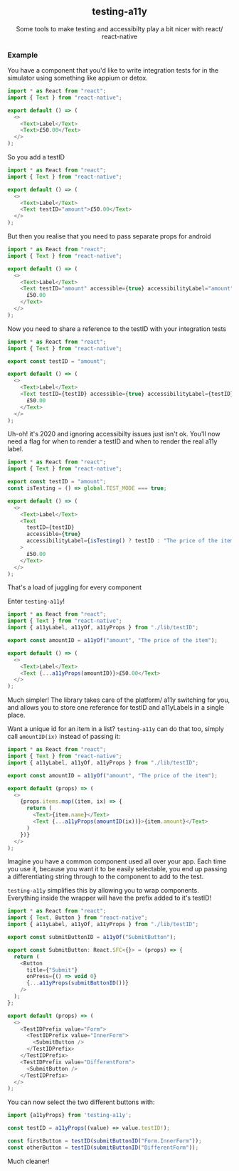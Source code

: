 <h2 align="center">testing-a11y</h2>

<p align="center">
Some tools to make testing and accessibilty play a bit nicer with react/ react-native
</p>

### Example

You have a component that you'd like to write integration tests for in the simulator using something like appium or detox.

```typescript
import * as React from "react";
import { Text } from "react-native";

export default () => (
  <>
    <Text>Label</Text>
    <Text>£50.00</Text>
  </>
);
```

So you add a testID

```typescript
import * as React from "react";
import { Text } from "react-native";

export default () => (
  <>
    <Text>Label</Text>
    <Text testID="amount">£50.00</Text>
  </>
);
```

But then you realise that you need to pass separate props for android

```typescript
import * as React from "react";
import { Text } from "react-native";

export default () => (
  <>
    <Text>Label</Text>
    <Text testID="amount" accessible={true} accessibilityLabel="amount">
      £50.00
    </Text>
  </>
);
```

Now you need to share a reference to the testID with your integration tests

```typescript
import * as React from "react";
import { Text } from "react-native";

export const testID = "amount";

export default () => (
  <>
    <Text>Label</Text>
    <Text testID={testID} accessible={true} accessibilityLabel={testID}>
      £50.00
    </Text>
  </>
);
```

Uh-oh! it's 2020 and ignoring accessibilty issues just isn't ok. You'll now need a flag for when to render a testID and when to render the real a11y label.

```typescript
import * as React from "react";
import { Text } from "react-native";

export const testID = "amount";
const isTesting = () => global.TEST_MODE === true;

export default () => (
  <>
    <Text>Label</Text>
    <Text
      testID={testID}
      accessible={true}
      accessibilityLabel={isTesting() ? testID : "The price of the item"}
    >
      £50.00
    </Text>
  </>
);
```

That's a load of juggling for every component

Enter `testing-a11y`!

```typescript
import * as React from "react";
import { Text } from "react-native";
import { a11yLabel, a11yOf, a11yProps } from "./lib/testID";

export const amountID = a11yOf("amount", "The price of the item");

export default () => (
  <>
    <Text>Label</Text>
    <Text {...a11yProps(amountID)}>£50.00</Text>
  </>
);
```

Much simpler! The library takes care of the platform/ a11y switching for you, and allows you to store one reference for testID and a11yLabels in a single place.

Want a unique id for an item in a list? `testing-a11y` can do that too, simply call `amountID(ix)` instead of passing it:

```typescript
import * as React from "react";
import { Text } from "react-native";
import { a11yLabel, a11yOf, a11yProps } from "./lib/testID";

export const amountID = a11yOf("amount", "The price of the item");

export default (props) => (
  <>
    {props.items.map((item, ix) => {
      return (
        <Text>{item.name}</Text>
        <Text {...a11yProps(amountID(ix))}>{item.amount}</Text>
      )
    })}
  </>
);
```

Imagine you have a common component used all over your app. Each time you use it, because you want it to be easily selectable, you end up passing a differentiating string through to the component to add to the test.

`testing-a11y` simplifies this by allowing you to wrap components. Everything inside the wrapper will have the prefix added to it's testID!

```typescript
import * as React from "react";
import { Text, Button } from "react-native";
import { a11yLabel, a11yOf, a11yProps } from "./lib/testID";

export const submitButtonID = a11yOf("SubmitButton");

export const SubmitButton: React.SFC<{}> = (props) => {
  return (
    <Button
      title={"Submit"}
      onPress={() => void 0}
      {...a11yProps(submitButtonID())}
    />
  );
};

export default (props) => (
  <>
    <TestIDPrefix value="Form">
      <TestIDPrefix value="InnerForm">
        <SubmitButton />
      </TestIDPrefix>
    </TestIDPrefix>
    <TestIDPrefix value="DifferentForm">
      <SubmitButton />
    </TestIDPrefix>
  </>
);
```

You can now select the two different buttons with:

```typescript
import {a11yProps} from 'testing-a11y';

const testID = a11yProps((value) => value.testID!);

const firstButton = testID(submitButtonID("Form.InnerForm"));
const otherButton = testID(submitButtonID("DifferentForm"));
```

Much cleaner!
